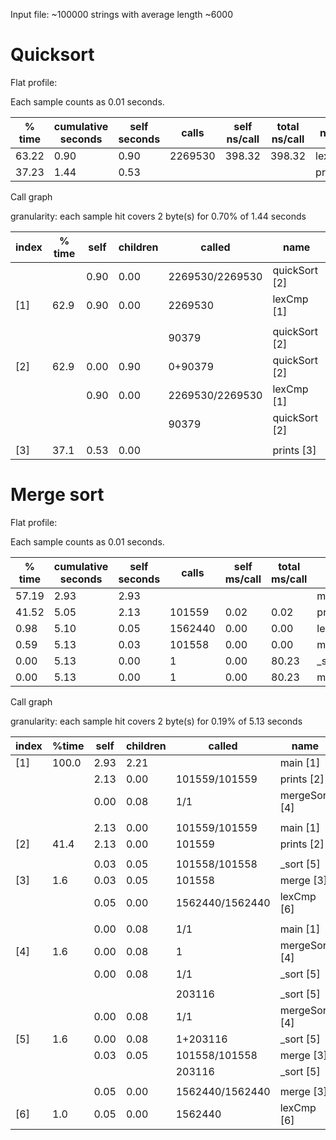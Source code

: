 Input file: ~100000 strings with average length ~6000

# Quicksort

Flat profile:

Each sample counts as 0.01 seconds.

|  % time  | cumulative seconds  | self seconds | calls |  self ns/call |   total ns/call | name  | 
| --- | ----------  | ----- | --------- | ------ | ------ | --- |
| 63.22|      0.90    | 0.90  |2269530   |398.32   |398.32  |lexCmp|
| 37.23 |     1.44    | 0.53  |          |          |       |prints|


Call graph

granularity: each sample hit covers 2 byte(s) for 0.70% of 1.44 seconds

|index| % time| self| children|  called |       name          |
|-----|-------|-----|---------|---------|---------------------|
|     |       | 0.90|  0.00| 2269530/2269530|     quickSort [2]|
|[1]  |  62.9 | 0.90|  0.00| 2269530|         lexCmp [1] |
|     |       |     |      |        |                       |
|     |       |     |      |   90379 |          quickSort [2]|
|[2]  |  62.9 | 0.00| 0.90 | 0+90379 |  quickSort [2] |
|     |       | 0.90| 0.00 |2269530/2269530|     lexCmp [1] |
|     |       |     |      |   90379       |      quickSort [2] |
|     |       |     |      |         |                        |
|[3]  |  37.1 |0.53 | 0.00 |          |    prints [3] |


# Merge sort

Flat profile:

Each sample counts as 0.01 seconds.

| % time | cumulative seconds | self seconds |   calls   | self ms/call  | total ms/call | name | 
|------|---------|-------|---------|--------|-------|----------|
|57.19 |    2.93 |   2.93|         |        |       | main  |
|41.52 |   5.05  |  2.13 | 101559  |  0.02  |  0.02 | prints |
| 0.98 |    5.10 |   0.05| 1562440 |  0.00  |   0.00| lexCmp|
| 0.59 |    5.13 |   0.03|  101558 |   0.00 |   0.00| merge|
| 0.00 |    5.13 |   0.00|       1 |   0.00 |  80.23| _sort|
| 0.00 |    5.13 |   0.00|       1 |   0.00 |  80.23| mergeSort|


Call graph

granularity: each sample hit covers 2 byte(s) for 0.19% of 5.13 seconds

|index| %time | self| children|   called    |name                  |
|-----|-------|-----|---------|-------------|----------------------|
|[1]  |100.0  | 2.93|   2.21 |              |main [1]|
|     |       | 2.13|   0.00 | 101559/101559|     prints [2]|
|     |       | 0.00|   0.08  |    1/1      |    mergeSort [4]|
|     |       |     |        |             |               |
|     |       | 2.13|   0.00 |101559/101559|     main [1] |
|[2]  | 41.4  | 2.13|   0.00 |101559       | prints [2]   |
|     |      |      |        |             |                  |
|     |       | 0.03|   0.05| 101558/101558|     _sort [5]|
|[3]  |  1.6  | 0.03|   0.05| 101558       | merge [3]|
|     |       | 0.05|   0.00|1562440/1562440|    lexCmp [6]|
|     |       |     |       |             |              |
|     |       | 0.00|   0.08|      1/1    |     main [1]|
|[4]  |  1.6  | 0.00|   0.08|      1      |  mergeSort [4]|
|     |       | 0.00|   0.08|      1/1    |      _sort [5]|
|     |       |     |       |             |              |
|     |       |     |       | 203116       |      _sort [5]|
|     |       | 0.00|   0.08|      1/1     |      mergeSort [4]|
|[5]  |  1.6  | 0.00|   0.08|      1+203116| _sort [5]|
|     |       | 0.03|   0.05| 101558/101558|     merge [3]|
|     |       |     |       | 203116       |     _sort [5]|
|     |       |     |       |              |              |
|     |       | 0.05|   0.00|1562440/1562440|    merge [3]|
|[6]  |  1.0  | 0.05|   0.00|1562440        |lexCmp [6]       |
